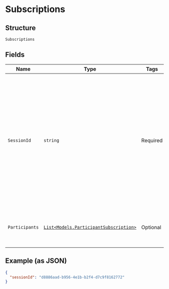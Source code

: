 
# Subscriptions

## Structure

`Subscriptions`

## Fields

| Name | Type | Tags | Description |
|  --- | --- | --- | --- |
| `SessionId` | `string` | Required | Session the subscriptions are associated with<br><br>If this is the only field, the subscriber will be subscribed to all participants in the session (including any participants that are later added to the session) |
| `Participants` | [`List<Models.ParticipantSubscription>`](/doc/WebRtc/models/participant-subscription.md) | Optional | Subset of participants to subscribe to in the session. Optional. |

## Example (as JSON)

```json
{
  "sessionId": "d8886aad-b956-4e1b-b2f4-d7c9f8162772"
}
```

